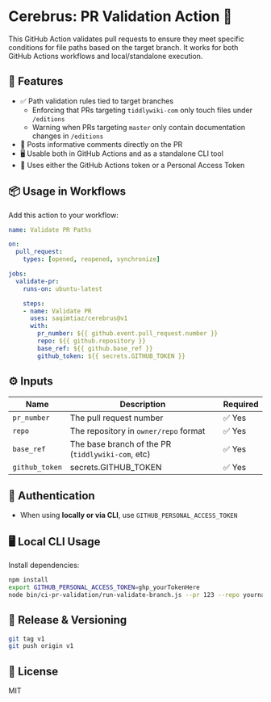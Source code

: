 # Cerebrus: PR Validation Action :dog:

This GitHub Action validates pull requests to ensure they meet specific conditions for file paths based on the target branch. It works for both GitHub Actions workflows and local/standalone execution.

## 🔧 Features

- ✅ Path validation rules tied to target branches
  - Enforcing that PRs targeting `tiddlywiki-com` only touch files under `/editions`
  - Warning when PRs targeting `master` only contain documentation changes in `/editions`
- 🔁 Posts informative comments directly on the PR
- 🖥️ Usable both in GitHub Actions and as a standalone CLI tool
- 🔐 Uses either the GitHub Actions token or a Personal Access Token

## 📦 Usage in Workflows

Add this action to your workflow:

```yaml
name: Validate PR Paths

on:
  pull_request:
    types: [opened, reopened, synchronize]

jobs:
  validate-pr:
    runs-on: ubuntu-latest

    steps:
    - name: Validate PR
      uses: saqimtiaz/cerebrus@v1
      with:
        pr_number: ${{ github.event.pull_request.number }}
        repo: ${{ github.repository }}
        base_ref: ${{ github.base_ref }}
        github_token: ${{ secrets.GITHUB_TOKEN }}
```

## ⚙️ Inputs

| Name          | Description                                       | Required |
|---------------|---------------------------------------------------|----------|
| `pr_number`   | The pull request number                           | ✅ Yes   |
| `repo`        | The repository in `owner/repo` format             | ✅ Yes   |
| `base_ref`    | The base branch of the PR (`tiddlywiki-com`, etc) | ✅ Yes   |
| `github_token`| secrets.GITHUB_TOKEN                              | ✅ Yes   |

## 🔐 Authentication
- When using **locally or via CLI**, use `GITHUB_PERSONAL_ACCESS_TOKEN`

## 🖥️ Local CLI Usage

Install dependencies:

```bash
npm install
export GITHUB_PERSONAL_ACCESS_TOKEN=ghp_yourTokenHere
node bin/ci-pr-validation/run-validate-branch.js --pr 123 --repo yourname/yourrepo
```

## 🔄 Release & Versioning

```bash
git tag v1
git push origin v1
```

## 📄 License

MIT
